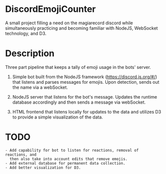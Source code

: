 # DiscordEmojiCounter

A small project filling a need on the magiarecord discord while simultaneously
practicing and becoming familiar with NodeJS, WebSocket technology, and D3. 

# Description

Three part pipeline that keeps a tally of emoji usage in the bots' server. 

1. Simple bot built from the NodeJS framework (https://discord.js.org/#/) that
   listens and parses messages for emojis. Upon detection, sends out the name
via a webSocket.

2. NodeJS server that listens for the bot's message. Updates the runtime
   database accordingly and then sends a message via webSocket.

3. HTML frontend that listens locally for updates to the data and utilizes D3 to provide
   a simple visualization of the data.


# TODO
    - Add capability for bot to listen for reactions, removal of reactions, and
      then also take into account edits that remove emojis.
    - Add external database for permanent data collection.
    - Add better visualization for D3.
